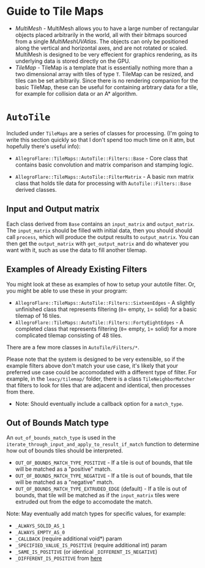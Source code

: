 # Guide to Tile Maps

- *MultiMesh* - MultiMesh allows you to have a large number of rectangular
  objects placed arbitrarily in the world, all with their bitmaps sourced from a single
  *MultiMeshUVAtlas*.  The objects can only be positioned along the vertical and
  horizontal axes, and are not rotated or scaled. MultiMesh is designed to be
  very effecient for graphics rendering, as its underlying data is stored directly on
  the GPU.
- *TileMap* - TileMap is a template that is essentially nothing more than a two
  dimensional array with tiles of type `T`.  TileMap can be resized, and tiles
  can be set arbitrarily.  Since there is no rendering companion for the basic
  TileMap, these can be useful for containing arbtrary data for a tile, for
  example for collision data or an A\* algorithm.

# `AutoTile`

Included under `TileMaps` are a series of classes for processing.  (I'm going to
write this section quickly so that I don't spend too much time on it atm, but
hopefully there's useful info):

- `AllegroFlare::TileMaps::AutoTile::Filters::Base` - Core class that contains
  basic convolution and matrix comparison and stamping logic.

- `AllegroFlare::TileMaps::AutoTile::FilterMatrix` - A basic nxn matrix class
  that holds tile data for processing with `AutoTile::Filters::Base` derived classes.


## Input and Output matrix

Each class derived from `Base` contains an `input_matrix` and `output_matrix`.
The `input_matrix` should be filled with initial data, then you should should call `process`, which will produce
the output results to `output_matrix`.  You can then get the `output_matrix`
with `get_output_matrix` and do whatever you want with it, such as use the data to fill another tilemap.


## Examples of Already Existing Filters

You might look at these as examples of how to setup your autotile filter. Or,
you might be able to use these in your program:

- `AllegroFlare::TileMaps::AutoTile::Filters::SixteenEdges` - A slightly
  unfinished class that represents filtering (`0`= empty, `1`= solid) for a basic tilemap 
  of 16 tiles.
- `AllegroFlare::TileMaps::AutoTile::Filters::FortyEightEdges` - A completed
  class that represents filtering (`0`= empty, `1`= solid) for a more
  complicated tilemap consisting of 48 tiles.

There are a few more classes in `AutoTile/Filters/*`.

Please note that the system is designed to be very extensible, so if the example
filters above don't match your use case, it's likely that your preferred use
case could be accomodated with a different type of filter.  For example, in the
`leacy/tilemap/` folder, there is a class `TileNeighborMatcher` that filters to look for tiles that
are adjacent and identical, then processes from there.

- Note: Should eventually include a callback option for a `match_type`.

## Out of Bounds Match type

An `out_of_bounds_match_type` is used in the `iterate_through_input_and_apply_to_result_if_match` function
to determine how out of bounds tiles should be interpreted.

- `OUT_OF_BOUNDS_MATCH_TYPE_POSITIVE` - If a tile is out of bounds, that tile will
  be matched as a "positive" match.
- `OUT_OF_BOUNDS_MATCH_TYPE_NEGATIVE` - If a tile is out of bounds, that tile will
  be matched as a "negative" match.
- `OUT_OF_BOUNDS_MATCH_TYPE_EXTRUDED_EDGE` (default) - If a tile is out of bounds, that tile will
  be matched as if the `input_matrix` tiles were extruded out from the edge to
  accomodate the match.

Note: May eventually add match types for specific values, for example:
 - `_ALWAYS_SOLID_AS_1`
 - `_ALWAYS_EMPTY_AS_0`
 - `_CALLBACK` (require additional void*) param
 - `_SPECIFIED_VALUE_IS_POSITIVE` (require additional int) param
 - `_SAME_IS_POSITIVE` (or identical `_DIFFERENT_IS_NEGATIVE`)
 - `_DIFFERENT_IS_POSITIVE` from
   [here](https://github.com/allegroflare/allegro_flare/blob/master/legacy/tilemap/include/tilemap/lib/TileNeighborMatcher.hpp#L10-L12)

